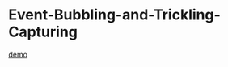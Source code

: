 # Event-Bubbling-and-Trickling-Capturing

[demo](https://rohankumr.github.io/Event-Bubbling-and-Trickling-Capturing/)
